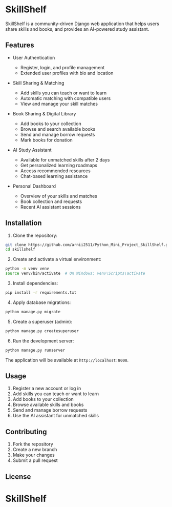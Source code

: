 # SkillShelf

SkillShelf is a community-driven Django web application that helps users share skills and books, and provides an AI-powered study assistant.

## Features

- User Authentication
  - Register, login, and profile management
  - Extended user profiles with bio and location

- Skill Sharing & Matching
  - Add skills you can teach or want to learn
  - Automatic matching with compatible users
  - View and manage your skill matches

- Book Sharing & Digital Library
  - Add books to your collection
  - Browse and search available books
  - Send and manage borrow requests
  - Mark books for donation

- AI Study Assistant
  - Available for unmatched skills after 2 days
  - Get personalized learning roadmaps
  - Access recommended resources
  - Chat-based learning assistance

- Personal Dashboard
  - Overview of your skills and matches
  - Book collection and requests
  - Recent AI assistant sessions

## Installation

1. Clone the repository:
```bash
git clone https://github.com/arnii2511/Python_Mini_Project_SkillShelf.git
cd skillshelf
```

2. Create and activate a virtual environment:
```bash
python -m venv venv
source venv/bin/activate  # On Windows: venv\Scripts\activate
```

3. Install dependencies:
```bash
pip install -r requirements.txt
```

4. Apply database migrations:
```bash
python manage.py migrate
```

5. Create a superuser (admin):
```bash
python manage.py createsuperuser
```

6. Run the development server:
```bash
python manage.py runserver
```

The application will be available at `http://localhost:8000`.

## Usage

1. Register a new account or log in
2. Add skills you can teach or want to learn
3. Add books to your collection
4. Browse available skills and books
5. Send and manage borrow requests
6. Use the AI assistant for unmatched skills

## Contributing

1. Fork the repository
2. Create a new branch
3. Make your changes
4. Submit a pull request

## License

 # SkillShelf
